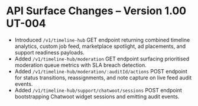 # API Surface Changes – Version 1.00 UT-004

- Introduced `/v1/timeline-hub` GET endpoint returning combined timeline analytics, custom job feed, marketplace spotlight, ad placements, and support readiness payloads.
- Added `/v1/timeline-hub/moderation` GET endpoint surfacing prioritised moderation queue metrics with SLA breach detection.
- Added `/v1/timeline-hub/moderation/:auditId/actions` POST endpoint for status transitions, reassignments, and note capture on live feed audit events.
- Added `/v1/timeline-hub/support/chatwoot/sessions` POST endpoint bootstrapping Chatwoot widget sessions and emitting audit events.
